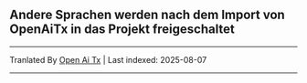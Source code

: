 ## Andere Sprachen werden nach dem Import von OpenAiTx in das Projekt freigeschaltet

---

Tranlated By [Open Ai Tx](https://github.com/OpenAiTx/OpenAiTx) | Last indexed: 2025-08-07

---